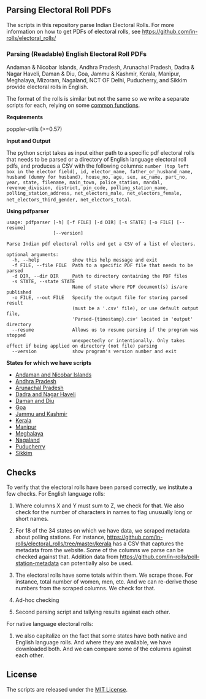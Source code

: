 ## Parsing Electoral Roll PDFs

The scripts in this repository parse Indian Electoral Rolls. For more information on how to get PDFs of electoral rolls, see https://github.com/in-rolls/electoral_rolls/ 

### Parsing (Readable) English Electoral Roll PDFs

Andaman & Nicobar Islands, Andhra Pradesh, Arunachal Pradesh, Dadra & Nagar Haveli, Daman & Diu, Goa, Jammu & Kashmir, Kerala, Manipur, Meghalaya, Mizoram, Nagaland, NCT OF Delhi, Puducherry, and Sikkim provide electoral rolls in English.

The format of the rolls is similar but not the same so we write a separate scripts for each, relying on some [common functions](pdfparser/rolls/base.py).

**Requirements**

poppler-utils (>=0.57)

**Input and Output**

The python script takes as input either path to a specific pdf electoral rolls that needs to be parsed or a directory of English language electoral roll pdfs, and produces a CSV with the following columns: `number (top left box in the elector field), id, elector_name, father_or_husband_name, husband (dummy for husband), house_no, age, sex, ac_name, part_no,  year, state, filename, main_town, police_station, mandal, revenue_division, district, pin_code, polling_station_name, polling_station_address, net_electors_male, net_electors_female, net_electors_third_gender, net_electors_total`. 

**Using pdfparser**

```
usage: pdfparser [-h] [-f FILE] [-d DIR] [-s STATE] [-o FILE] [--resume]
                 [--version]

Parse Indian pdf electoral rolls and get a CSV of a list of electors.

optional arguments:
  -h, --help            show this help message and exit
  -f FILE, --file FILE  Path to a specific PDF file that needs to be parsed
  -d DIR, --dir DIR     Path to directory containing the PDF files
  -s STATE, --state STATE
                        Name of state where PDF document(s) is/are published
  -o FILE, --out FILE   Specify the output file for storing parsed result 
                        (must be a '.csv' file), or use default output file,
                        'Parsed-{timestamp}.csv' located in 'output' directory
  --resume              Allows us to resume parsing if the program was stopped
                        unexpectedly or intentionally. Only takes effect if being applied on directory (not file) parsing
  --version             show program's version number and exit
```

**States for which we have scripts**

* [Andaman and Nicobar Islands](pdfparser/rolls/andaman.py)
* [Andhra Pradesh](pdfparser/rolls/andhra.py)
* [Arunachal Pradesh](pdfparser/rolls/arunachal.py)
* [Dadra and Nagar Haveli](pdfparser/rolls/dadra.py)
* [Daman and Diu](pdfparser/rolls/daman.py)
* [Goa](pdfparser/rolls/goa.py)
* [Jammu and Kashmir](pdfparser/rolls/jk.py)
* [Kerala](pdfparser/rolls/kerala.py)
* [Manipur](pdfparser/rolls/manipur.py)
* [Meghalaya](pdfparser/rolls/meghalaya.py)
* [Nagaland](pdfparser/rolls/nagaland.py)
* [Puducherry](pdfparser/rolls/puducherry.py)
* [Sikkim](pdfparser/rolls/sikkim.py)

## Checks

To verify that the electoral rolls have been parsed correctly, we institute a few checks. For English language rolls:

1. Where columns X and Y must sum to Z, we check for that. We also check for the number of characters in names to flag unusually long or short names.

2. For 18 of the 34 states on which we have data, we scraped metadata about polling stations. For instance, https://github.com/in-rolls/electoral_rolls/tree/master/kerala has a CSV that captures the metadata from the website. Some of the columns we parse can be checked against that. Addition data from https://github.com/in-rolls/poll-station-metadata can potentially also be used.

3. The electoral rolls have some totals within them. We scrape those. For instance, total number of women, men, etc. And we can re-derive those numbers from the scraped columns. We check for that.

4. Ad-hoc checking
 
5. Second parsing script and tallying results against each other.

For native language electoral rolls:

1. we also capitalize on the fact that some states have both native and English language rolls. And where they are available, we have downloaded both. And we can compare some of the columns against each other.

## License

The scripts are released under the [MIT License](https://opensource.org/licenses/MIT).


